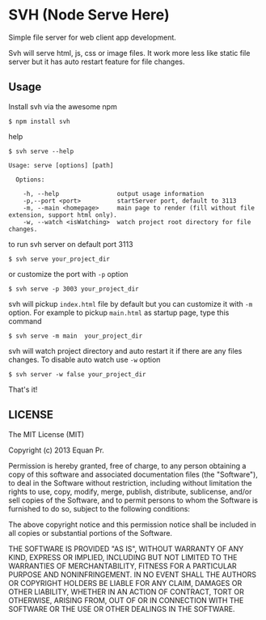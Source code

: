 SVH (Node Serve Here)
=====================

Simple file server for web client app development.

Svh will serve html, js, css or image files. It work more less like static file server but
it has auto restart feature for file changes.


Usage
-----

Install svh via the awesome npm

```
$ npm install svh
```

help

```
$ svh serve --help

Usage: serve [options] [path]

  Options:

    -h, --help                output usage information
    -p,--port <port>          startServer port, default to 3113
    -m, --main <homepage>     main page to render (fill without file extension, support html only).
    -w, --watch <isWatching>  watch project root directory for file changes.

```

to run svh server on default port 3113

```
$ svh serve your_project_dir
```

or customize the port with `-p` option

```
$ svh serve -p 3003 your_project_dir
```

svh will pickup `index.html` file by default but you can customize it with `-m` option.
For example to pickup `main.html` as startup page, type this command

```
$ svh serve -m main  your_project_dir
```

svh will watch project directory and auto restart it if there are any files changes.
To disable auto watch use `-w` option

```
$ svh server -w false your_project_dir
```


That's it!


LICENSE
-------

The MIT License (MIT)

Copyright (c) 2013 Equan Pr.

Permission is hereby granted, free of charge, to any person obtaining a copy of this software and associated
documentation files (the "Software"), to deal in the Software without restriction, including without limitation
the rights to use, copy, modify, merge, publish, distribute, sublicense, and/or sell copies of the Software, and
to permit persons to whom the Software is furnished to do so, subject to the following conditions:

The above copyright notice and this permission notice shall be included in all copies or substantial portions of
the Software.

THE SOFTWARE IS PROVIDED "AS IS", WITHOUT WARRANTY OF ANY KIND, EXPRESS OR IMPLIED, INCLUDING BUT NOT LIMITED TO
THE WARRANTIES OF MERCHANTABILITY, FITNESS FOR A PARTICULAR PURPOSE AND NONINFRINGEMENT. IN NO EVENT SHALL THE AUTHORS
OR COPYRIGHT HOLDERS BE LIABLE FOR ANY CLAIM, DAMAGES OR OTHER LIABILITY, WHETHER IN AN ACTION OF CONTRACT, TORT
OR OTHERWISE, ARISING FROM, OUT OF OR IN CONNECTION WITH THE SOFTWARE OR THE USE OR OTHER DEALINGS IN THE SOFTWARE.